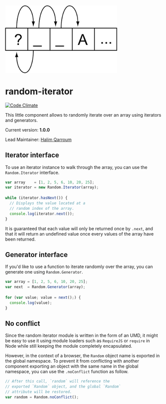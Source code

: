 <p>
 <img width="360" src="assets/random_access.jpg" />
</p>

# random-iterator
[![Code Climate](https://codeclimate.com/repos/55e34129e30ba0755701d6e7/badges/270844380d3b44a833ee/gpa.svg)](https://codeclimate.com/repos/55e34129e30ba0755701d6e7/feed)

This little component allows to randomly iterate over an array using iterators and generators.

Current version: **1.0.0**

Lead Maintainer: [Halim Qarroum](mailto:hqm.post@gmail.com)

## Iterator interface

To use an iterator instance to walk through the array, you can use the `Random.Iterator` interface.

```Javascript
var array    = [1, 2, 5, 6, 10, 20, 25];
var iterator = new Random.Iterator(array);

while (iterator.hasNext()) {
  // Displays the value located at a
  // random index of the array.
  console.log(iterator.next());
}
```

It is guaranteed that each value will only be returned once by `.next`, and that it will return an undefined value once every values of the array have been returned.

## Generator interface

If you'd like to use a function to iterate randomly over the array, you can generate one using `Random.Generator`.

```Javascript
var array = [1, 2, 5, 6, 10, 20, 25];
var next  = Random.Generator(array);

for (var value; value = next();) {
  console.log(value);
}
```

## No conflict

Since the random iterator module is written in the form of an UMD, it might be easy to use it using module loaders such as `RequireJS` or `require` in Node while still keeping the module completely encapsulated.

However, in the context of a browser, the `Random` object name is exported in the global namespace. To prevent it from conflicting with another component exporting an object with the same name in the global namespace, you can use the `.noConflict` function as follow.

```Javascript
// After this call, `random` will reference the
// exported `Random` object, and the global `Random`
// attribute will be restored.
var random = Random.noConflict();
```
